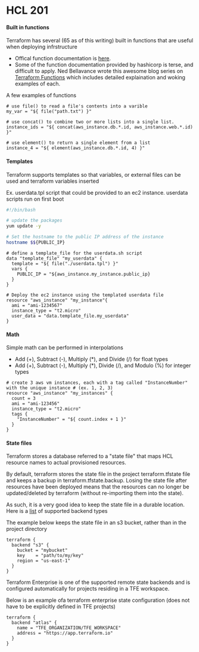 # HCL 201

#### Built in functions

Terraform has several (65 as of this writing) built in functions that are useful when deploying infrstructure
* Offical function documentation is 
[here](https://www.terraform.io/docs/configuration/interpolation.html#built-in-functions).
* Some of the function documentation provided by hashicorp is terse, and difficult to apply. Ned Bellavance wrote this
awesome blog series on [Terraform Functions](https://nedinthecloud.com/2018/10/05/terraform-fotd-wrap-up/) which includes
detailed explaination and woking examples of each.

A few examples of functions
```hcl-terraform
# use file() to read a file's contents into a varible
my_var = "${ file("path.txt") }"

# use concat() to combine two or more lists into a single list.
instance_ids = "${ concat(aws_instance.db.*.id, aws_instance.web.*.id) }"

# use element() to return a single element from a list
instance_4 = "${ element(aws_instance.db.*.id, 4) }"

```

#### Templates

Terraform supports templates so that variables, or external files can be used and terraform variables inserted

Ex. userdata.tpl script that could be provided to an ec2 instance. userdata scripts run on first boot
```bash
#!/bin/bash

# update the packages
yum update -y

# Set the hostname to the public IP address of the instance
hostname $${PUBLIC_IP}
```
```hcl-terraform
# define a template_file for the userdata.sh script
data "template_file" "my_userdata" {
  template = "${ file("./userdata.tpl") }"
  vars {
    PUBLIC_IP = "${aws_instance.my_instance.public_ip}
  }
}

# Deploy the ec2 instance using the templated userdata file
resource "aws_instance" "my_instance"{
  ami = "ami-1234567"
  instance_type = "t2.micro"
  user_data = "data.template_file.my_userdata"
}
```

#### Math
Simple math can be performed in interpolations

* Add (+), Subtract (-), Multiply (*), and Divide (/) for float types
* Add (+), Subtract (-), Multiply (*), Divide (/), and Modulo (%) for integer types

```hcl-terraform
# create 3 aws vm instances, each with a tag called "InstanceNumber" with the unique instance # (ex. 1, 2, 3)
resource "aws_instance" "my_instances" {
  count = 3
  ami = "ami-123456"
  instance_type = "t2.micro"
  tags {
    "InstanceNumber" = "${ count.index + 1 }"
  }
}
```

#### State files
Terraform stores a database referred to a "state file" that maps HCL resource names to actual provisioned resources. 

By default, terraform stores the state file in the project terraform.tfstate file and keeps a backup in 
terraform.tfstate.backup. Losing the state file after resources have been deployed means that the resources 
can no longer be updated/deleted by terraform (without re-importing them into the state).

As such, it is a very good idea to keep the state file in a durable location. Here is a
[list](https://www.terraform.io/docs/backends/types/index.html) of supported backend types

The example below keeps the state file in an s3 bucket, rather than in the project directory
```hcl-terraform
terraform {
  backend "s3" {
    bucket = "mybucket"
    key    = "path/to/my/key"
    region = "us-east-1"
  }
}
```

Terraform Enterprise is one of the supported remote state backends and is configured automatically for projects
residing in a TFE workspace. 

Below is an example ofa terraform enterprise state configuration (does not have to be explicitly defined in TFE projects)
```hcl-terraform
terraform {
  backend "atlas" {
    name = "TFE_ORGANIZATION/TFE_WORKSPACE"
    address = "https://app.terraform.io" 
  }
}
```
